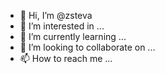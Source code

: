 - 👋 Hi, I’m @zsteva
- 👀 I’m interested in ...
- 🌱 I’m currently learning ...
- 💞️ I’m looking to collaborate on ...
- 📫 How to reach me ...

<!---
zsteva/zsteva is a ✨ special ✨ repository because its `README.md` (this file) appears on your GitHub profile.
You can click the Preview link to take a look at your changes.
--->
